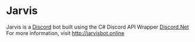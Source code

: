 # Jarvis
Jarvis is a [Discord](https://discordapp.com/) bot built using the C# Discord API Wrapper [Discord.Net](https://github.com/RogueException/Discord.Net)  
For more information, visit http://jarvisbot.online  

